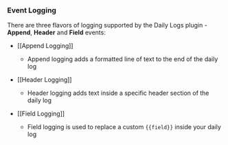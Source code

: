### Event Logging
There are three flavors of logging supported by the Daily Logs plugin - **Append**, **Header** and **Field** events:

- [[Append Logging]]
   - Append logging adds a formatted line of text to the end of the daily log

- [[Header Logging]]
   - Header logging adds text inside a specific header section of the daily log

- [[Field Logging]]
   - Field logging is used to replace a custom `{{field}}` inside your daily log

    
